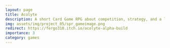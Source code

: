 ```yaml
---
layout: page
title: Acolyte
description: A short Card Game RPG about competition, strategy, and a little luck
img: assets/img/project_05/spr_gameimage.png
redirect: https://fergo310.itch.io/acolyte-alpha-build
importance: 3
category: games
---
```

